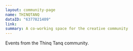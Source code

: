 ```yaml
---
layout: community-page
name: THINQTANQ
dataID: "6377821409"
link:
summary: A co-working space for the creative community
---
```

Events from the Thinq Tanq community.
